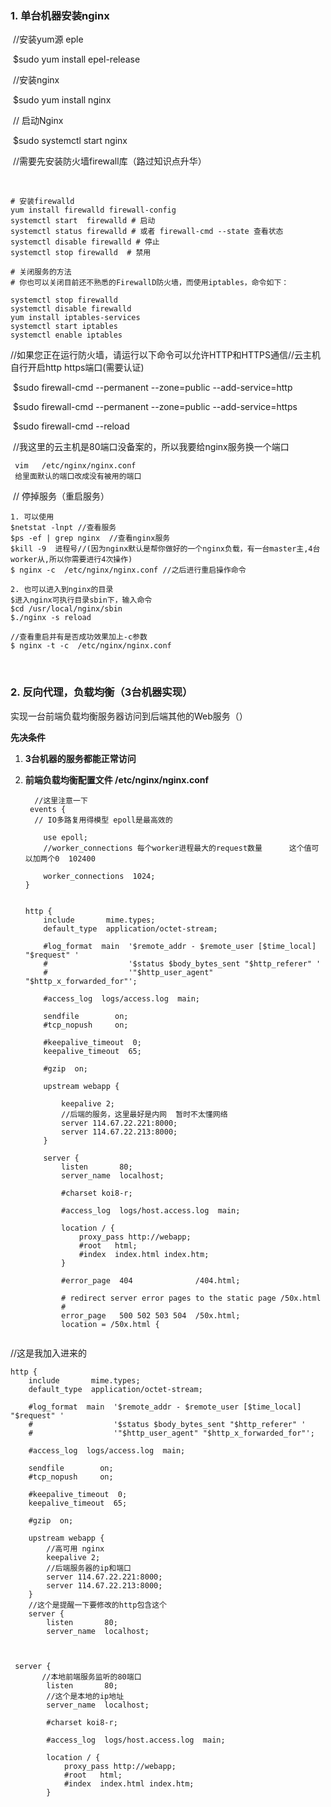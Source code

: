 ### **1. 单台机器安装nginx**

​	//安装yum源 eple

​	$sudo yum install epel-release

​	//安装nginx

​	$sudo yum install  nginx 

​	 // 启动Nginx

​	$sudo systemctl start nginx

​	//需要先安装防火墙firewall库（路过知识点升华）

​	

```
# 安装firewalld
yum install firewalld firewall-config
systemctl start  firewalld # 启动
systemctl status firewalld # 或者 firewall-cmd --state 查看状态
systemctl disable firewalld # 停止
systemctl stop firewalld  # 禁用

# 关闭服务的方法
# 你也可以关闭目前还不熟悉的FirewallD防火墙，而使用iptables，命令如下：

systemctl stop firewalld
systemctl disable firewalld
yum install iptables-services
systemctl start iptables
systemctl enable iptables
```

​	//如果您正在运行防火墙，请运行以下命令可以允许HTTP和HTTPS通信//云主机自行开启http https端口(需要认证)

​	$sudo  firewall-cmd --permanent --zone=public --add-service=http 

​	$sudo  firewall-cmd --permanent --zone=public --add-service=https

​	$sudo firewall-cmd --reload 

​	//我这里的云主机是80端口没备案的，所以我要给nginx服务换一个端口

```
 vim   /etc/nginx/nginx.conf
 给里面默认的端口改成没有被用的端口

```

​	// 停掉服务（重启服务）

```
1. 可以使用
$netstat -lnpt //查看服务 
$ps -ef | grep nginx  //查看nginx服务
$kill -9  进程号//(因为nginx默认是帮你做好的一个nginx负载，有一台master主,4台worker从,所以你需要进行4次操作)
$ nginx -c  /etc/nginx/nginx.conf //之后进行重启操作命令 

2. 也可以进入到nginx的目录
$进入nginx可执行目录sbin下，输入命令
$cd /usr/local/nginx/sbin
$./nginx -s reload 

//查看重启并有是否成功效果加上-c参数
$ nginx -t -c  /etc/nginx/nginx.conf
```

​	





### 2. 反向代理，负载均衡（3台机器实现）

实现一台前端负载均衡服务器访问到后端其他的Web服务（）

**先决条件**



 1. **3台机器的服务都能正常访问** 

 2. **前端负载均衡配置文件 /etc/nginx/nginx.conf**

    ```
      //这里注意一下 
     events {
      // IO多路复用得模型 epoll是最高效的
    	
        use epoll;
        //worker_connections 每个worker进程最大的request数量      这个值可以加两个0  102400
    
        worker_connections  1024;
    }
    
    
    http {
        include       mime.types;
        default_type  application/octet-stream;
    
        #log_format  main  '$remote_addr - $remote_user [$time_local] "$request" '
        #                  '$status $body_bytes_sent "$http_referer" '
        #                  '"$http_user_agent" "$http_x_forwarded_for"';
    
        #access_log  logs/access.log  main;
    
        sendfile        on;
        #tcp_nopush     on;
    
        #keepalive_timeout  0;
        keepalive_timeout  65;
    
        #gzip  on;
    
        upstream webapp {
        	
            keepalive 2;
            //后端的服务，这里最好是内网  暂时不太懂网络
            server 114.67.22.221:8000;
            server 114.67.22.213:8000;
        }
    
        server {
            listen       80;
            server_name  localhost;
    
            #charset koi8-r;
    
            #access_log  logs/host.access.log  main;
    
            location / {
                proxy_pass http://webapp;
                #root   html;
                #index  index.html index.htm;
            }
    
            #error_page  404              /404.html;
    
            # redirect server error pages to the static page /50x.html
            #
            error_page   500 502 503 504  /50x.html;
            location = /50x.html {
                                                      
    ```

//这是我加入进来的

```
http {
    include       mime.types;
    default_type  application/octet-stream;

    #log_format  main  '$remote_addr - $remote_user [$time_local] "$request" '
    #                  '$status $body_bytes_sent "$http_referer" '
    #                  '"$http_user_agent" "$http_x_forwarded_for"';

    #access_log  logs/access.log  main;

    sendfile        on;
    #tcp_nopush     on;

    #keepalive_timeout  0;
    keepalive_timeout  65;

    #gzip  on;

    upstream webapp {
        //高可用 nginx
        keepalive 2;
        //后端服务器的ip和端口
        server 114.67.22.221:8000;
        server 114.67.22.213:8000;
    }
	//这个是提醒一下要修改的http包含这个 
    server {
        listen       80;
        server_name  localhost;



 server {
       //本地前端服务监听的80端口
        listen       80;
        //这个是本地的ip地址
        server_name  localhost;

        #charset koi8-r;

        #access_log  logs/host.access.log  main;

        location / {
            proxy_pass http://webapp;
            #root   html;
            #index  index.html index.htm;
        }
```



### 
